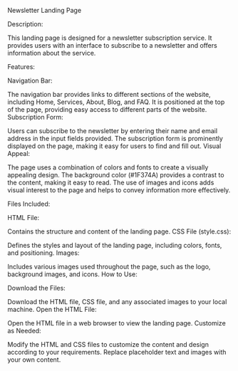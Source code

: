 Newsletter Landing Page

Description:

This landing page is designed for a newsletter subscription service. It provides users with an interface to subscribe to a newsletter and offers information about the service.

Features:

Navigation Bar:

The navigation bar provides links to different sections of the website, including Home, Services, About, Blog, and FAQ.
It is positioned at the top of the page, providing easy access to different parts of the website.
Subscription Form:

Users can subscribe to the newsletter by entering their name and email address in the input fields provided.
The subscription form is prominently displayed on the page, making it easy for users to find and fill out.
Visual Appeal:

The page uses a combination of colors and fonts to create a visually appealing design.
The background color (#1F374A) provides a contrast to the content, making it easy to read.
The use of images and icons adds visual interest to the page and helps to convey information more effectively.

Files Included:

HTML File:

Contains the structure and content of the landing page.
CSS File (style.css):

Defines the styles and layout of the landing page, including colors, fonts, and positioning.
Images:

Includes various images used throughout the page, such as the logo, background images, and icons.
How to Use:

Download the Files:

Download the HTML file, CSS file, and any associated images to your local machine.
Open the HTML File:

Open the HTML file in a web browser to view the landing page.
Customize as Needed:

Modify the HTML and CSS files to customize the content and design according to your requirements.
Replace placeholder text and images with your own content.
